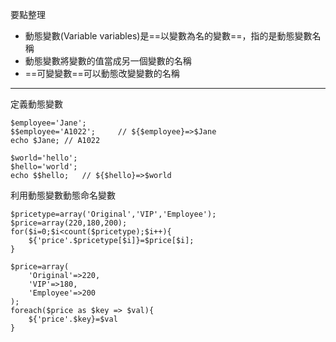 要點整理
- 動態變數(Variable variables)是==以變數為名的變數==，指的是動態變數名稱
- 動態變數將變數的值當成另一個變數的名稱
- ==可變變數==可以動態改變變數的名稱

---

定義動態變數
```
$employee='Jane';
$$employee='A1022';		// ${$employee}=>$Jane
echo $Jane;	// A1022
```

```
$world='hello';
$hello='world';
echo $$hello;	// ${$hello}=>$world
```

利用動態變數動態命名變數
```
$pricetype=array('Original','VIP','Employee');
$price=array(220,180,200);
for($i=0;$i<count($pricetype);$i++){
	${'price'.$pricetype[$i]}=$price[$i];
}
```

```
$price=array(
	'Original'=>220,
	'VIP'=>180,
	'Employee'=>200
);
foreach($price as $key => $val){
	${'price'.$key}=$val
}
```